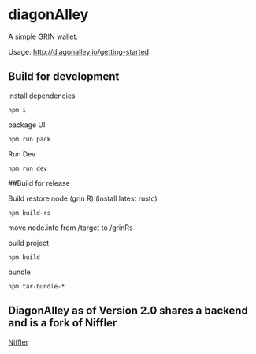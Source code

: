 # diagonAlley

A simple GRIN wallet.

Usage: http://diagonalley.io/getting-started


## Build for development

install dependencies
```
npm i

```

package UI

```
npm run pack
```

Run Dev
```
npm run dev
```



##Build for release

Build restore node (grin R)
(install latest rustc)
```
npm build-rs
```

move node.info from /target to /grinRs

build project

```
npm build
```

bundle
```
npm tar-bundle-*
```






## DiagonAlley as of Version 2.0 shares a backend and is a fork of Niffler

[Niffler](https://github.com/grinfans/Niffler)

